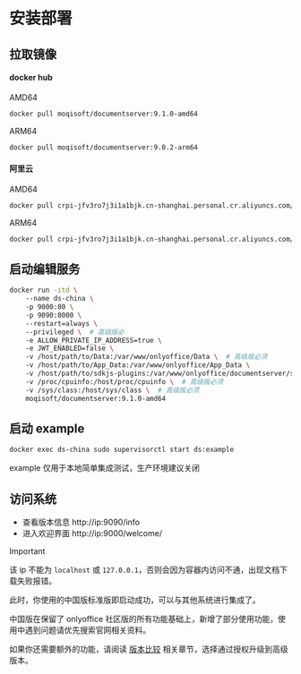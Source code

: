 # 安装部署

## 拉取镜像

#### docker hub
AMD64
```bash
docker pull moqisoft/documentserver:9.1.0-amd64
```
ARM64
```bash
docker pull moqisoft/documentserver:9.0.2-arm64
```

#### 阿里云
AMD64
```bash
docker pull crpi-jfv3ro7j3i1a1bjk.cn-shanghai.personal.cr.aliyuncs.com/moqisoft/documentserver:9.1.0-amd64
```

ARM64
```bash
docker pull crpi-jfv3ro7j3i1a1bjk.cn-shanghai.personal.cr.aliyuncs.com/moqisoft/documentserver:9.0.2-arm64
```     

## 启动编辑服务

```bash
docker run -itd \    
    --name ds-china \  
    -p 9000:80 \  
    -p 9090:8000 \  
    --restart=always \  
    --privileged \  # 高级版必
    -e ALLOW_PRIVATE_IP_ADDRESS=true \  
    -e JWT_ENABLED=false \  
    -v /host/path/to/Data:/var/www/onlyoffice/Data \  # 高级版必须   
    -v /host/path/to/App_Data:/var/www/onlyoffice/App_Data \  
    -v /host/path/to/sdkjs-plugins:/var/www/onlyoffice/documentserver/sdkjs-plugins \ 
    -v /proc/cpuinfo:/host/proc/cpuinfo \  # 高级版必须
    -v /sys/class:/host/sys/class \  # 高级版必须
    moqisoft/documentserver:9.1.0-amd64
```

## 启动 example

```bash
docker exec ds-china sudo supervisorctl start ds:example
```

example 仅用于本地简单集成测试，生产环境建议关闭

## 访问系统

- 查看版本信息 http://ip:9090/info⁠
- 进入欢迎界面 http://ip:9000/welcome/

> [!IMPORTANT]
> 该 ip 不能为 `localhost` 或 `127.0.0.1`，否则会因为容器内访问不通，出现文档下载失败报错。

此时，你使用的中国版标准版即启动成功，可以与其他系统进行集成了。

中国版在保留了 onlyoffice 社区版的所有功能基础上，新增了部分使用功能，使用中遇到问题请优先搜索官网相关资料。

如果你还需要额外的功能，请阅读 [版本比较](../product/compare.md) 相关章节，选择通过授权升级到高级版本。
